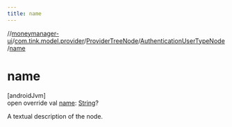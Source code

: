 ```yaml
---
title: name
---
```

//[moneymanager-ui](../../../../index.html)/[com.tink.model.provider](../../index.html)/[ProviderTreeNode](../index.html)/[AuthenticationUserTypeNode](index.html)/[name](name.html)



# name



[androidJvm]\
open override val [name](name.html): [String](https://kotlinlang.org/api/latest/jvm/stdlib/kotlin/-string/index.html)?



A textual description of the node.




